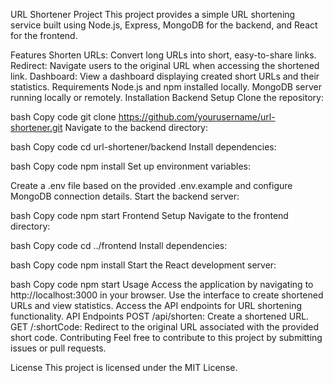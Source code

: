 URL Shortener Project
This project provides a simple URL shortening service built using Node.js, Express, MongoDB for the backend, and React for the frontend.

Features
Shorten URLs: Convert long URLs into short, easy-to-share links.
Redirect: Navigate users to the original URL when accessing the shortened link.
Dashboard: View a dashboard displaying created short URLs and their statistics.
Requirements
Node.js and npm installed locally.
MongoDB server running locally or remotely.
Installation
Backend Setup
Clone the repository:

bash
Copy code
git clone https://github.com/yourusername/url-shortener.git
Navigate to the backend directory:

bash
Copy code
cd url-shortener/backend
Install dependencies:

bash
Copy code
npm install
Set up environment variables:

Create a .env file based on the provided .env.example and configure MongoDB connection details.
Start the backend server:

bash
Copy code
npm start
Frontend Setup
Navigate to the frontend directory:

bash
Copy code
cd ../frontend
Install dependencies:

bash
Copy code
npm install
Start the React development server:

bash
Copy code
npm start
Usage
Access the application by navigating to http://localhost:3000 in your browser.
Use the interface to create shortened URLs and view statistics.
Access the API endpoints for URL shortening functionality.
API Endpoints
POST /api/shorten: Create a shortened URL.
GET /:shortCode: Redirect to the original URL associated with the provided short code.
Contributing
Feel free to contribute to this project by submitting issues or pull requests.

License
This project is licensed under the MIT License.

